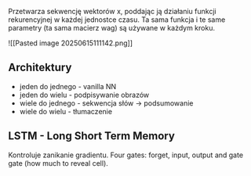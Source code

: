 Przetwarza sekwencję wektorów x, poddając ją działaniu funkcji rekurencyjnej w każdej jednostce czasu. Ta sama funkcja i te same parametry (ta sama macierz wag) są używane w każdym kroku.

![[Pasted image 20250615111142.png]]

## Architektury
* jeden do jednego - vanilla NN
* jeden do wielu - podpisywanie obrazów
* wiele do jednego - sekwencja słów -> podsumowanie
* wiele do wielu - tłumaczenie

## LSTM - Long Short Term Memory
Kontroluje zanikanie gradientu. 
Four gates: forget, input, output and gate gate (how much to reveal cell). 